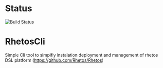# Status
[![Build Status](https://dev.azure.com/vladimirzd/RhetosCLI/_apis/build/status/RhetosCLI-.NET%20Desktop-CI)](https://dev.azure.com/vladimirzd/RhetosCLI/_build/latest?definitionId=5)

# RhetosCli
Simple Cli tool to simpifly instalation deployment and management of rhetos DSL platform (https://github.com/Rhetos/Rhetos)
  
